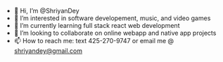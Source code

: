 - 👋 Hi, I’m @ShriyanDey
- 👀 I’m interested in software developement, music, and video games
- 🌱 I’m currently learning full stack react web development
- 💞️ I’m looking to collaborate on online webapp and native app projects
- 📫 How to reach me: text 425-270-9747 or email me @ shriyandey@gmail.com

<!---
ShriyanDey/ShriyanDey is a ✨ special ✨ repository because its `README.md` (this file) appears on your GitHub profile.
You can click the Preview link to take a look at your changes.
--->
